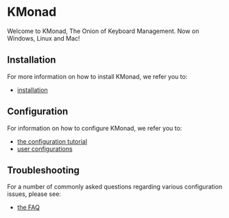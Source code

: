 # KMonad

Welcome to KMonad, The Onion of Keyboard Management. Now on Windows, Linux and
Mac!


## Installation 
For more information on how to install KMonad, we refer you to:
- [installation](doc/installation.md)

## Configuration
For information on how to configure KMonad, we refer you to:
- [the configuration tutorial](keymap/tutorial.kbd)
- [user configurations](keymap/user)

## Troubleshooting
For a number of commonly asked questions regarding various configuration issues,
please see:
- [the FAQ](doc/faq.md)
